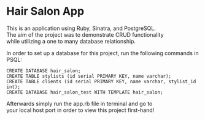 # Hair Salon App  
This is an application using Ruby, Sinatra, and PostgreSQL.  
The aim of the project was to demonstrate CRUD functionality  
while utilizing a one to many database relationship.

In order to set up a database for this project, run the following commands in PSQL:
```
CREATE DATABASE hair_salon;
CREATE TABLE stylists (id serial PRIMARY KEY, name varchar);
CREATE TABLE clients (id serial PRIMARY KEY, name varchar, stylist_id int);
CREATE DATABASE hair_salon_test WITH TEMPLATE hair_salon;
```

Afterwards simply run the app.rb file in terminal and go to   
your local host port in order to view this project first-hand!
